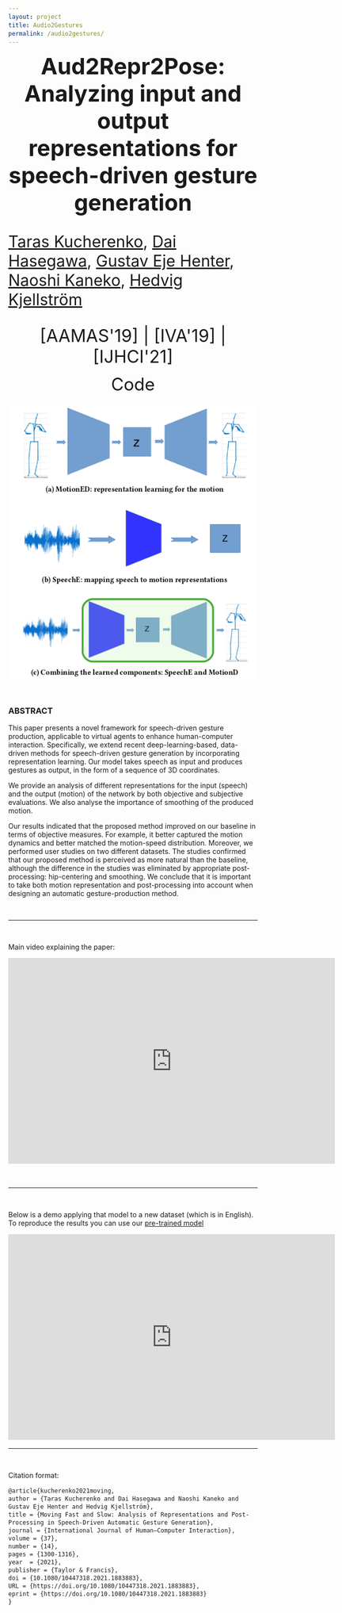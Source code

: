 ```yaml
---
layout: project
title: Audio2Gestures
permalink: /audio2gestures/
---
```



<p align="center">
  <b style="font-size: 45px;"> Aud2Repr2Pose: Analyzing input and output representations for speech-driven gesture generation </b>
  <p style="font-size: 32px;"> <a href="https://svito-zar.github.io/">Taras Kucherenko</a>, <a href="https://hasegawadai.info/">Dai Hasegawa</a>,  <a href="https://people.kth.se/~ghe/">Gustav Eje Henter</a>, <a href="https://scholar.google.com/citations?user=pt6aqHQAAAAJ&hl=ja">Naoshi Kaneko</a>, <a href="http://www.csc.kth.se/~hedvig/">Hedvig Kjellström</a> </p>
</p>

<p align="center">
 <a href="http://www.ifaamas.org/Proceedings/aamas2019/pdfs/p2072.pdf" style="font-size: 35px; text-decoration: none">[AAMAS'19]  </a>  
 <a style="font-size: 35px; text-decoration: none"> |   </a> 
 <a href="https://dl.acm.org/doi/10.1145/3308532.3329472?cid=99659309831" style="font-size: 35px; text-decoration: none">[IVA'19]   </a>  
 <a style="font-size: 35px; text-decoration: none"> |   </a> 
 <a href="https://www.tandfonline.com/doi/full/10.1080/10447318.2021.1883883" style="font-size: 35px; text-decoration: none">   [IJHCI'21]</a>   
</p>

<p align="center">
 <a href="https://github.com/GestureGeneration/Speech_driven_gesture_generation_with_autoencoder" style="font-size: 35px; text-decoration: none">   Code</a>   
</p>

<div style="text-align:center"><img src="../assets/ProposedNew.png" alt="portrait" align="middle"></div>

&nbsp;

### ABSTRACT
This paper presents a novel framework for speech-driven gesture production, applicable to virtual agents to enhance human-computer interaction. Specifically, we extend recent deep-learning-based, data-driven methods for speech-driven gesture generation by
incorporating representation learning. Our model takes speech as input and produces gestures as output, in the form of a sequence of 3D coordinates. 

We provide an analysis of different representations for the input (speech) and the output (motion) of the network by both objective and subjective evaluations. We also analyse the importance of smoothing of the produced motion. 

Our results indicated that the proposed method improved on our baseline in terms of objective measures. For example, it better captured the motion dynamics and better matched the motion-speed distribution. Moreover, we performed user studies on two different datasets. The studies confirmed that our proposed method is perceived as more natural than the baseline, although the difference in the studies was eliminated by appropriate post-processing: hip-centering and smoothing. We conclude that it is important to take both motion representation and post-processing into account when designing an automatic gesture-production method.


&nbsp;

***
&nbsp;

Main video explaining the paper:

<iframe width="660" height="415" src="https://www.youtube.com/embed/Iv7UBe92zrw" frameborder="0" allow="accelerometer; autoplay; encrypted-media; gyroscope; picture-in-picture" allowfullscreen></iframe>

&nbsp;

***
&nbsp;

Below is a demo applying that model to a new dataset (which is in English).
To reproduce the results you can use our [pre-trained model](https://github.com/Svito-zar/speech-driven-hand-gesture-generation-demo)

<iframe width="660" height="415" src="https://youtube.com/embed/tQLVyTVtsSU" frameborder="0" allow="accelerometer; autoplay; encrypted-media; gyroscope; picture-in-picture" allowfullscreen></iframe>

***
&nbsp;

Citation format:
```
@article{kucherenko2021moving,
author = {Taras Kucherenko and Dai Hasegawa and Naoshi Kaneko and Gustav Eje Henter and Hedvig Kjellström},
title = {Moving Fast and Slow: Analysis of Representations and Post-Processing in Speech-Driven Automatic Gesture Generation},
journal = {International Journal of Human–Computer Interaction},
volume = {37},
number = {14},
pages = {1300-1316},
year  = {2021},
publisher = {Taylor & Francis},
doi = {10.1080/10447318.2021.1883883},
URL = {https://doi.org/10.1080/10447318.2021.1883883},
eprint = {https://doi.org/10.1080/10447318.2021.1883883}
}
```


